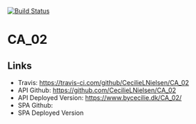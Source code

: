 [![Build Status](https://travis-ci.com/CecilieLNielsen/CA_02.svg?branch=master)](https://travis-ci.com/CecilieLNielsen/CA_02)

# CA_02

## Links
- Travis: https://travis-ci.com/github/CecilieLNielsen/CA_02
- API Github: https://github.com/CecilieLNielsen/CA_02
- API Deployed Version: https://www.bycecilie.dk/CA_02/
- SPA Github:
- SPA Deployed Version
